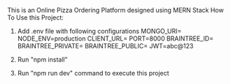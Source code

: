 This is an Online Pizza Ordering Platform designed using MERN Stack
How To Use this Project:

1. Add .env file with following configurations
        MONGO_URI=
        NODE_ENV=production
        CLIENT_URL=
        PORT=8000
        BRAINTREE_ID=
        BRAINTREE_PRIVATE=
        BRAINTREE_PUBLIC=
        JWT=abc@123
        
2. Run "npm install"
3. Run "npm run dev" command to execute this project
